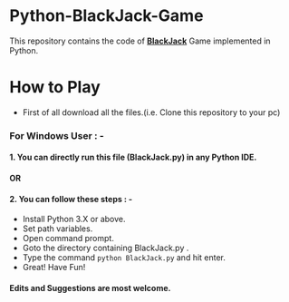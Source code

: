 # Python-BlackJack-Game
This repository contains the code of [**BlackJack**](https://en.wikipedia.org/wiki/Blackjack) Game implemented in Python.

# How to Play
  -  First of all download all the files.(i.e. Clone this repository to your pc)
### For Windows User : - 
#### 1. You can directly run this file (BlackJack.py) in any Python IDE.
####             OR
#### 2. You can follow these steps : -
  -  Install Python 3.X or above.
  -  Set path variables.
  -  Open command prompt.
  -  Goto the directory containing BlackJack.py .
  -  Type the command `python BlackJack.py` and hit enter.
  -  Great! Have Fun!
 
 
 #### Edits and Suggestions are most welcome.
